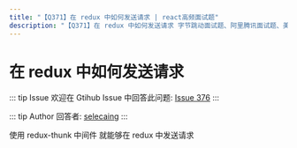 ```yaml
---
title: "【Q371】在 redux 中如何发送请求 | react高频面试题"
description: "【Q371】在 redux 中如何发送请求 字节跳动面试题、阿里腾讯面试题、美团小米面试题。"
---
```


# 在 redux 中如何发送请求

::: tip Issue
欢迎在 Gtihub Issue 中回答此问题: [Issue 376](https://github.com/shfshanyue/Daily-Question/issues/376)
:::

::: tip Author
回答者: [selecaing](https://github.com/selecaing)
:::

使用 redux-thunk 中间件 就能够在 redux 中发送请求
